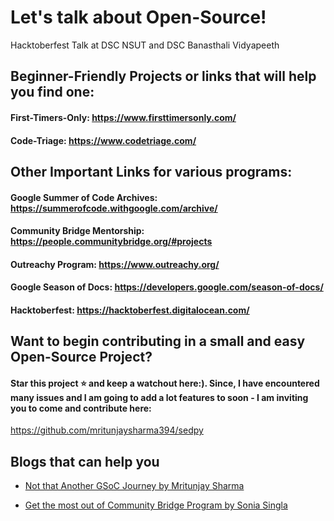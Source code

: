 # Let's talk about Open-Source!
Hacktoberfest Talk at DSC NSUT and DSC Banasthali Vidyapeeth

## Beginner-Friendly Projects or links that will help you find one: 

#### First-Timers-Only: https://www.firsttimersonly.com/
#### Code-Triage: https://www.codetriage.com/

## Other Important Links for various programs:

#### Google Summer of Code Archives: https://summerofcode.withgoogle.com/archive/

#### Community Bridge Mentorship: https://people.communitybridge.org/#projects

#### Outreachy Program: https://www.outreachy.org/

#### Google Season of Docs: https://developers.google.com/season-of-docs/

#### Hacktoberfest: https://hacktoberfest.digitalocean.com/

## Want to begin contributing in a small and easy Open-Source Project? 

#### Star this project :star: and keep a watchout here:). Since, I have encountered many issues and I am going to add a lot features to soon - I am inviting you to come and contribute here:
https://github.com/mritunjaysharma394/sedpy

## Blogs that can help you

* [Not that Another GSoC Journey by Mritunjay Sharma](https://blog.usejournal.com/not-that-another-gsoc-journey-81b070a0bba9?source=friends_link&sk=3882f475410791178ee82d182a857709)

* [Get the most out of Community Bridge Program by Sonia Singla](https://soniasingla.com/most-cb-program/)
